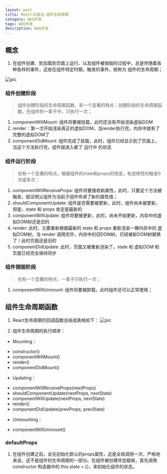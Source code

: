 ```yaml
---
layout: post
title: ReactJS语法-组件生命周期
category: Web开发
tags: Web开发
description: Web开发
--- 
```


## 概念
1. 在组件创建、到加载到页面上运行、以及组件被销毁的过程中，总是伴随着各种各样的事件，这些在组件特定时期，触发的事件，统称为 组件的生命周期；

![pic](https://gitee.com/zhonghua123/blogimgs/raw/master/img/webzh_58.png/)

### 组件创建阶段
> 组件创建阶段的生命周期函数，有一个显著的特点：创建阶段的生命周期函数，在组件的一辈子中，只执行一次；

1. componentWillMount: 组件将要被挂载，此时还没有开始渲染虚拟DOM
2. render：第一次开始渲染真正的虚拟DOM，当render执行完，内存中就有了完整的虚拟DOM了
3. componentDidMount: 组件完成了挂载，此时，组件已经显示到了页面上，当这个方法执行完，组件就进入都了 运行中 的状态

### 组件运行阶段
> 也有一个显著的特点，根据组件的state和props的改变，有选择性的触发0次或多次；

1. componentWillReceiveProps: 组件将要接收新属性，此时，只要这个方法被触发，就证明父组件为当前子组件传递了新的属性值；
2. shouldComponentUpdate: 组件是否需要被更新，此时，组件尚未被更新，但是，state 和 props 肯定是最新的
3. componentWillUpdate: 组件将要被更新，此时，尚未开始更新，内存中的虚拟DOM树还是旧的
4. render: 此时，又要重新根据最新的 state 和 props 重新渲染一棵内存中的 虚拟DOM树，当 render 调用完毕，内存中的旧DOM树，已经被新DOM树替换了！此时页面还是旧的
5. componentDidUpdate: 此时，页面又被重新渲染了，state 和 虚拟DOM 和 页面已经完全保持同步

### 组件销毁阶段
> 也有一个显著的特点，一辈子只执行一次；

1. componentWillUnmount: 组件将要被卸载，此时组件还可以正常使用；

## 组件生命周期函数
1. React生命周期的回调函数总结成表格如下：
    ![pic](https://gitee.com/zhonghua123/blogimgs/raw/master/img/webzh_59.png/)
    
2. 组件生命周期的执行顺序：
+ Mounting：
 - constructor()
 - componentWillMount()
 - render()
 - componentDidMount()
+ Updating：
 - componentWillReceiveProps(nextProps)
 - shouldComponentUpdate(nextProps, nextState)
 - componentWillUpdate(nextProps, nextState)
 - render()
 - componentDidUpdate(prevProps, prevState)
+ Unmounting：
 - componentWillUnmount()
    
### defaultProps
1. 在组件创建之前，会先初始化默认的props属性，这是全局调用一次，严格地来说，这不是组件的生命周期的一部分。在组件被创建并加载候，首先调用 constructor 构造器中的 this.state = {}，来初始化组件的状态。


